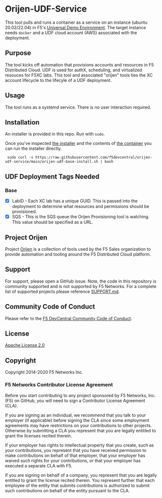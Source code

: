 # Orijen-UDF-Service

This tool pulls and runs a container as a service on an instance (ubuntu 20.02/22.04) in F5's [Universal Demo Environment](https://udf.f5.com/info).
The target instance needs ``docker`` and a UDF cloud account (AWS) associated with the deployment. 

## Purpose

The tool kicks off automation that provisions accounts and resources in F5 Distributed Cloud.
UDF is used for authX, scheduling, and virtualized resouces for F5XC labs. 
This tool and associated "orijen" tools ties the XC account lifecycle to the lifecyle of a UDF deployment.

## Usage

The tool runs as a systemd service. There is no user interaction required. 

## Installation

An installer is provided in this repo. 
Run with ``sudo``.

Once you've inspected [the installer](./orijen-udf-install.sh) and the contents of [the container](./app/app.py) you can run the installer directly.

```shell
 sudo curl -s https://raw.githubusercontent.com/f5devcentral/orijen-udf-service/main/orijen-udf-base-install.sh | bash
```

## UDF Deployment Tags Needed

### Base

- [X] LabID - Each XC lab has a unique GUID. This is passed into the deployment to determine what resources and permissions should be provisioned.
- [X] SQS - This is the SQS queue the Orijen Provisioning tool is watching. This value should be specified as a URL.

## Project Orijen

Project [Orijen](https://www.orijenpetfoods.com/) is a collection of tools used by the F5 Sales organization to provide automation and tooling around the F5 Distributed Cloud platform.

## Support

For support, please open a GitHub issue.  Note, the code in this repository is community supported and is not supported by F5 Networks.  For a complete list of supported projects please reference [SUPPORT.md](SUPPORT.md).

## Community Code of Conduct

Please refer to the [F5 DevCentral Community Code of Conduct](code_of_conduct.md).

## License

[Apache License 2.0](LICENSE)

## Copyright

Copyright 2014-2020 F5 Networks Inc.

### F5 Networks Contributor License Agreement

Before you start contributing to any project sponsored by F5 Networks, Inc. (F5) on GitHub, you will need to sign a Contributor License Agreement (CLA).

If you are signing as an individual, we recommend that you talk to your employer (if applicable) before signing the CLA since some employment agreements may have restrictions on your contributions to other projects.
Otherwise by submitting a CLA you represent that you are legally entitled to grant the licenses recited therein.

If your employer has rights to intellectual property that you create, such as your contributions, you represent that you have received permission to make contributions on behalf of that employer, that your employer has waived such rights for your contributions, or that your employer has executed a separate CLA with F5.

If you are signing on behalf of a company, you represent that you are legally entitled to grant the license recited therein.
You represent further that each employee of the entity that submits contributions is authorized to submit such contributions on behalf of the entity pursuant to the CLA.
